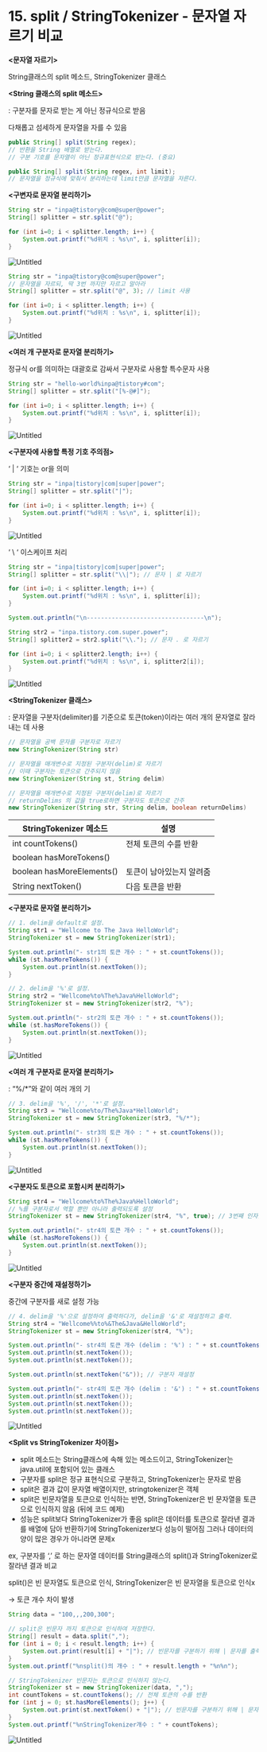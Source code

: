 # 15. split / StringTokenizer - 문자열 자르기 비교

**<문자열 자르기>**

String클래스의 split 메소드, StringTokenizer 클래스

**<String 클래스의 split 메소드>**

: 구분자를 문자로 받는 게 아닌 정규식으로 받음

다채롭고 섬세하게 문자열을 자를 수 있음

```java
public String[] split(String regex);
// 반환을 String 배열로 받는다.
// 구분 기호를 문자열이 아닌 정규표현식으로 받는다. (중요)

public String[] split(String regex, int limit);
// 문자열을 정규식에 맞춰서 분리하는데 limit만큼 문자열을 자른다.
```

**<구변자로 문자열 분리하기>**

```java
String str = "inpa@tistory@com@super@power";
String[] splitter = str.split("@");

for (int i=0; i < splitter.length; i++) {
    System.out.printf("%d위치 : %s\n", i, splitter[i]);
}
```

![Untitled](15%20split%20StringTokenizer%20-%20%E1%84%86%E1%85%AE%E1%86%AB%E1%84%8C%E1%85%A1%E1%84%8B%E1%85%A7%E1%86%AF%20%E1%84%8C%E1%85%A1%E1%84%85%E1%85%B3%E1%84%80%E1%85%B5%20%E1%84%87%E1%85%B5%E1%84%80%E1%85%AD%20e36f696ae0294507979436579d4d15e9/Untitled.png)

```java
String str = "inpa@tistory@com@super@power";
// 문자열을 자르되, 딱 3번 까지만 자르고 말아라
String[] splitter = str.split("@", 3); // limit 사용

for (int i=0; i < splitter.length; i++) {
    System.out.printf("%d위치 : %s\n", i, splitter[i]);
}
```

![Untitled](15%20split%20StringTokenizer%20-%20%E1%84%86%E1%85%AE%E1%86%AB%E1%84%8C%E1%85%A1%E1%84%8B%E1%85%A7%E1%86%AF%20%E1%84%8C%E1%85%A1%E1%84%85%E1%85%B3%E1%84%80%E1%85%B5%20%E1%84%87%E1%85%B5%E1%84%80%E1%85%AD%20e36f696ae0294507979436579d4d15e9/Untitled%201.png)

**<여러 개 구분자로 문자열 분리하기>**

정규식 or를 의미하는 대괄호로 감싸서 구분자로 사용할 특수문자 사용

```java
String str = "hello-world%inpa@tistory#com";
String[] splitter = str.split("[%-@#]");

for (int i=0; i < splitter.length; i++) {
    System.out.printf("%d위치 : %s\n", i, splitter[i]);
}
```

![Untitled](15%20split%20StringTokenizer%20-%20%E1%84%86%E1%85%AE%E1%86%AB%E1%84%8C%E1%85%A1%E1%84%8B%E1%85%A7%E1%86%AF%20%E1%84%8C%E1%85%A1%E1%84%85%E1%85%B3%E1%84%80%E1%85%B5%20%E1%84%87%E1%85%B5%E1%84%80%E1%85%AD%20e36f696ae0294507979436579d4d15e9/Untitled%202.png)

**<구분자에 사용할 특정 기호 주의점>**

‘ | ‘ 기호는 or을 의미

```java
String str = "inpa|tistory|com|super|power";
String[] splitter = str.split("|");

for (int i=0; i < splitter.length; i++) {
    System.out.printf("%d위치 : %s\n", i, splitter[i]);
}
```

![Untitled](15%20split%20StringTokenizer%20-%20%E1%84%86%E1%85%AE%E1%86%AB%E1%84%8C%E1%85%A1%E1%84%8B%E1%85%A7%E1%86%AF%20%E1%84%8C%E1%85%A1%E1%84%85%E1%85%B3%E1%84%80%E1%85%B5%20%E1%84%87%E1%85%B5%E1%84%80%E1%85%AD%20e36f696ae0294507979436579d4d15e9/Untitled%203.png)

‘ \\ ‘ 이스케이프 처리

```java
String str = "inpa|tistory|com|super|power";
String[] splitter = str.split("\\|"); // 문자 | 로 자르기

for (int i=0; i < splitter.length; i++) {
    System.out.printf("%d위치 : %s\n", i, splitter[i]);
}

System.out.println("\n---------------------------------\n");

String str2 = "inpa.tistory.com.super.power";
String[] splitter2 = str2.split("\\."); // 문자 . 로 자르기

for (int i=0; i < splitter2.length; i++) {
    System.out.printf("%d위치 : %s\n", i, splitter2[i]);
}
```

![Untitled](15%20split%20StringTokenizer%20-%20%E1%84%86%E1%85%AE%E1%86%AB%E1%84%8C%E1%85%A1%E1%84%8B%E1%85%A7%E1%86%AF%20%E1%84%8C%E1%85%A1%E1%84%85%E1%85%B3%E1%84%80%E1%85%B5%20%E1%84%87%E1%85%B5%E1%84%80%E1%85%AD%20e36f696ae0294507979436579d4d15e9/Untitled%204.png)

**<StringTokenizer 클래스>**

: 문자열을 구분자(delimiter)를 기준으로 토큰(token)이라는 여러 개의 문자열로 잘라내는 데 사용

```java
// 문자열을 공백 문자를 구분자로 자르기
new StringTokenizer(String str)

// 문자열을 매개변수로 지정된 구분자(delim)로 자르기
// 이때 구분자는 토큰으로 간주되지 않음
new StringTokenizer(String st, String delim)

// 문자열을 매개변수로 지정된 구분자(delim)로 자르기
// returnDelims 의 값을 true로하면 구분자도 토큰으로 간주
new StringTokenizer(String str, String delim, boolean returnDelims)
```

| StringTokenizer 메소드 | 설명 |
| --- | --- |
| int countTokens() | 전체 토큰의 수를 반환 |
| boolean hasMoreTokens()
boolean hasMoreElements() | 토큰이 남아있는지 알려줌 |
| String nextToken() | 다음 토큰을 반환 |

**<구분자로 문자열 분리하기>**

```java
// 1. delim을 default로 설정.
String str1 = "Wellcome to The Java HelloWorld";
StringTokenizer st = new StringTokenizer(str1);

System.out.println("- str1의 토큰 개수 : " + st.countTokens());
while (st.hasMoreTokens()) {
    System.out.println(st.nextToken());
}
```

```java
// 2. delim을 '%'로 설정.
String str2 = "Wellcome%to%The%Java%HelloWorld";
StringTokenizer st = new StringTokenizer(str2, "%");

System.out.println("- str2의 토큰 개수 : " + st.countTokens());
while (st.hasMoreTokens()) {
    System.out.println(st.nextToken());
}
```

![Untitled](15%20split%20StringTokenizer%20-%20%E1%84%86%E1%85%AE%E1%86%AB%E1%84%8C%E1%85%A1%E1%84%8B%E1%85%A7%E1%86%AF%20%E1%84%8C%E1%85%A1%E1%84%85%E1%85%B3%E1%84%80%E1%85%B5%20%E1%84%87%E1%85%B5%E1%84%80%E1%85%AD%20e36f696ae0294507979436579d4d15e9/Untitled%205.png)

**<여러 개 구분자로 문자열 분리하기>**

: “%/*”와 같이 여러 개의 기

```java
// 3. delim을 '%', '/', '*'로 설정.
String str3 = "Wellcome%to/The%Java*HelloWorld";
StringTokenizer st = new StringTokenizer(str3, "%/*");

System.out.println("- str3의 토큰 개수 : " + st.countTokens());
while (st.hasMoreTokens()) {
    System.out.println(st.nextToken());
}
```

![Untitled](15%20split%20StringTokenizer%20-%20%E1%84%86%E1%85%AE%E1%86%AB%E1%84%8C%E1%85%A1%E1%84%8B%E1%85%A7%E1%86%AF%20%E1%84%8C%E1%85%A1%E1%84%85%E1%85%B3%E1%84%80%E1%85%B5%20%E1%84%87%E1%85%B5%E1%84%80%E1%85%AD%20e36f696ae0294507979436579d4d15e9/Untitled%206.png)

**<구분자도 토큰으로 포함시켜 분리하기>**

```java
String str4 = "Wellcome%to%The%Java%HelloWorld";
// %를 구분자로서 역할 뿐만 아니라 출력되도록 설정
StringTokenizer st = new StringTokenizer(str4, "%", true); // 3번째 인자를 true로

System.out.println("- str4의 토큰 개수 : " + st.countTokens());
while (st.hasMoreTokens()) {
    System.out.println(st.nextToken());
}
```

![Untitled](15%20split%20StringTokenizer%20-%20%E1%84%86%E1%85%AE%E1%86%AB%E1%84%8C%E1%85%A1%E1%84%8B%E1%85%A7%E1%86%AF%20%E1%84%8C%E1%85%A1%E1%84%85%E1%85%B3%E1%84%80%E1%85%B5%20%E1%84%87%E1%85%B5%E1%84%80%E1%85%AD%20e36f696ae0294507979436579d4d15e9/Untitled%207.png)

**<구분자 중간에 재설정하기>**

중간에 구분자를 새로 설정 가능

```java
// 4. delim을 '%'으로 설정하여 출력하다가, delim을 '&'로 재설정하고 출력.
String str4 = "Wellcome%%to%&The&Java&HelloWorld";
StringTokenizer st = new StringTokenizer(str4, "%");

System.out.println("- str4의 토큰 개수 (delim : '%') : " + st.countTokens());
System.out.println(st.nextToken());
System.out.println(st.nextToken());

System.out.println(st.nextToken("&")); // 구분자 재설정

System.out.println("- str4의 토큰 개수 (delim : '&') : " + st.countTokens());
System.out.println(st.nextToken());
System.out.println(st.nextToken());
System.out.println(st.nextToken());
```

![Untitled](15%20split%20StringTokenizer%20-%20%E1%84%86%E1%85%AE%E1%86%AB%E1%84%8C%E1%85%A1%E1%84%8B%E1%85%A7%E1%86%AF%20%E1%84%8C%E1%85%A1%E1%84%85%E1%85%B3%E1%84%80%E1%85%B5%20%E1%84%87%E1%85%B5%E1%84%80%E1%85%AD%20e36f696ae0294507979436579d4d15e9/Untitled%208.png)

**<Split vs StringTokenizer 차이점>**

- split 메소드는 String클래스에 속해 있는 메소드이고, StringTokenizer는 java.util에 포함되어 있는 클래스
- 구분자를 split은 정규 표현식으로 구분하고, StringTokenizer는 문자로 받음
- split은 결과 값이 문자열 배열이지만, stringtokenizer은 객체
- split은 빈문자열을 토큰으로 인식하는 반면, StringTokenizer은 빈 문자열을 토큰으로 인식하지 않음 (뒤에 코드 예제)
- 성능은 split보다 StringTokenizer가 좋음
split은 데이터를 토큰으로 잘라낸 결과를 배열에 담아 반환하기에 StringTokenizer보다 성능이 떨어짐
그러나 데이터의 양이 많은 경우가 아니라면 문제x

ex, 구분자를 ‘,’ 로 하는 문자열 데이터를 String클래스의 split()과 StringTokenizer로 잘라낸 결과 비교

split()은 빈 문자열도 토큰으로 인식, StringTokenizer은 빈 문자열을 토큰으로 인식x

→ 토큰 개수 차이 발생

```java
String data = "100,,,200,300";

// split은 빈문자 까지 토큰으로 인식하여 저장한다.
String[] result = data.split(",");
for (int i = 0; i < result.length; i++) {
    System.out.print(result[i] + "|"); // 빈문자를 구분하기 위해 | 문자를 출력
}
System.out.printf("%nsplit()의 개수 : " + result.length + "%n%n");

// StringTokenizer 빈문자는 토큰으로 인식하지 않는다.
StringTokenizer st = new StringTokenizer(data, ",");
int countTokens = st.countTokens(); // 전체 토큰의 수를 반환
for (int j = 0; st.hasMoreElements(); j++) {
    System.out.print(st.nextToken() + "|"); // 빈문자를 구분하기 위해 | 문자를 출력
}
System.out.printf("%nStringTokenizer개수 : " + countTokens);
```

![Untitled](15%20split%20StringTokenizer%20-%20%E1%84%86%E1%85%AE%E1%86%AB%E1%84%8C%E1%85%A1%E1%84%8B%E1%85%A7%E1%86%AF%20%E1%84%8C%E1%85%A1%E1%84%85%E1%85%B3%E1%84%80%E1%85%B5%20%E1%84%87%E1%85%B5%E1%84%80%E1%85%AD%20e36f696ae0294507979436579d4d15e9/Untitled%209.png)